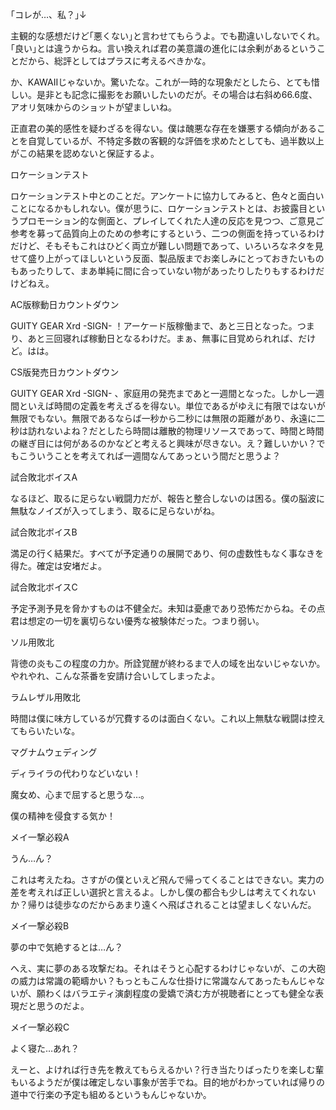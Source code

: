 ｢コレが…、私？｣↓

主観的な感想だけど｢悪くない｣と言わせてもらうよ。でも勘違いしないでくれ。｢良い｣とは違うからね。言い換えれば君の美意識の進化には余剰があるということだから、総評としてはプラスに考えるべきかな。


か、KAWAIIじゃないか。驚いたな。これが一時的な現象だとしたら、とても惜しい。是非とも記念に撮影をお願いしたいのだが。その場合は右斜め66.6度、アオリ気味からのショットが望ましいね。


正直君の美的感性を疑わざるを得ない。僕は醜悪な存在を嫌悪する傾向があることを自覚しているが、不特定多数の客観的な評価を求めたとしても、過半数以上がこの結果を認めないと保証するよ。



ロケーションテスト

ロケーションテスト中とのことだ。アンケートに協力してみると、色々と面白いことになるかもしれない。僕が思うに、ロケーションテストとは、お披露目というプロモーション的な側面と、プレイしてくれた人達の反応を見つつ、ご意見ご参考を募って品質向上のための参考にするという、二つの側面を持っているわけだけど、そもそもこれはひどく両立が難しい問題であって、いろいろなネタを見せて盛り上がってほしいという反面、製品版までお楽しみにとっておきたいものもあったりして、まあ単純に間に合っていない物があったりしたりもするわけだけどねえ。



AC版稼動日カウントダウン

GUITY GEAR Xrd -SIGN- ！アーケード版稼働まで、あと三日となった。つまり、あと三回寝れば稼動日となるわけだ。まぁ、無事に目覚められれば、だけど。はは。



CS版発売日カウントダウン

GUITY GEAR Xrd -SIGN- 、家庭用の発売まであと一週間となった。しかし一週間といえば時間の定義を考えざるを得ない。単位であるがゆえに有限ではないが無限でもない。無限であるならば一秒から二秒には無限の距離があり、永遠に二秒は訪れないよね？だとしたら時間は離散的物理リソースであって、時間と時間の継ぎ目には何があるのかなどと考えると興味が尽きない。え？難しいかい？でもこういうことを考えてれば一週間なんてあっという間だと思うよ？



試合敗北ボイスA

なるほど、取るに足らない戦闘力だが、報告と整合しないのは困る。僕の脳波に無駄なノイズが入ってしまう、取るに足らないがね。


試合敗北ボイスB

満足の行く結果だ。すべてが予定通りの展開であり、何の虚数性もなく事なきを得た。確定は安堵だよ。


試合敗北ボイスC

予定予測予見を脅かすものは不健全だ。未知は憂慮であり恐怖だからね。その点君は想定の一切を裏切らない優秀な被験体だった。つまり弱い。



ソル用敗北

背徳の炎もこの程度の力か。所詮覚醒が終わるまで人の域を出ないじゃないか。やれやれ、こんな茶番を安請け合いしてしまったよ。


ラムレザル用敗北

時間は僕に味方しているが冗費するのは面白くない。これ以上無駄な戦闘は控えてもらいたいな。



マグナムウェディング

ディライラの代わりなどいない！

魔女め、心まで屈すると思うな…。

僕の精神を侵食する気か！



メイ一撃必殺A

うん…ん？

これは考えたね。さすがの僕といえど飛んで帰ってくることはできない。実力の差を考えれば正しい選択と言えるよ。しかし僕の都合も少しは考えてくれないか？帰りは徒歩なのだからあまり遠くへ飛ばされることは望ましくないんだ。


メイ一撃必殺B

夢の中で気絶するとは…ん？

へえ、実に夢のある攻撃だね。それはそうと心配するわけじゃないが、この大砲の威力は常識の範疇かい？もっともこんな仕掛けに常識なんてあったもんじゃないが、願わくはバラエティ演劇程度の愛嬌で済む方が視聴者にとっても健全な表現だと思うのだよ。


メイ一撃必殺C

よく寝た…あれ？

えーと、よければ行き先を教えてもらえるかい？行き当たりばったりを楽しむ輩もいるようだが僕は確定しない事象が苦手でね。目的地がわかっていれば帰りの道中で行楽の予定も組めるというもんじゃないか。